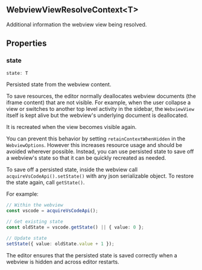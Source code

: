 ## WebviewViewResolveContext&lt;T&gt;

Additional information the webview view being resolved.

## Properties

### state

```typescript
state: T
```

Persisted state from the webview content.

To save resources, the editor normally deallocates webview documents (the iframe content) that are not visible.
For example, when the user collapse a view or switches to another top level activity in the sidebar,
the `WebviewView` itself is kept alive but the webview's underlying document is deallocated.

It is recreated when the view becomes visible again.

You can prevent this behavior by setting `retainContextWhenHidden` in the `WebviewOptions`.
However this increases resource usage and should be avoided wherever possible.
Instead, you can use persisted state to save off a webview's state so that it can be quickly recreated as needed.

To save off a persisted state, inside the webview call `acquireVsCodeApi().setState()` with any json serializable object.
To restore the state again, call `getState()`.

For example:

```typescript
// Within the webview
const vscode = acquireVsCodeApi();

// Get existing state
const oldState = vscode.getState() || { value: 0 };

// Update state
setState({ value: oldState.value + 1 });
```

The editor ensures that the persisted state is saved correctly when a webview is hidden and across editor restarts.